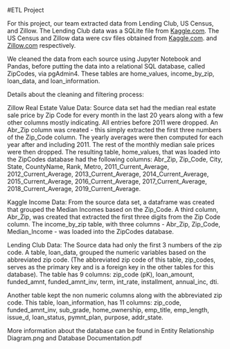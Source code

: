 #ETL Project

For this project, our team extracted data from Lending Club, US Census, and Zillow. The Lending Club data was a SQLite file from [Kaggle.com](https://www.kaggle.com/wendykan/lending-club-loan-data#database.sqlite). The US Census and Zillow data were csv files obtained from [Kaggle.com](https://www.kaggle.com/goldenoakresearch/us-household-income-stats-geo-locations). and [Zillow.com](https://www.zillow.com/research/data/) respectively.

We cleaned the data from each source using Jupyter Notebook and Pandas, before putting the data into a relational SQL database, called ZipCodes, via pgAdmin4. These tables are home_values, income_by_zip, loan_data, and loan_information.

Details about the cleaning and filtering process:
    
Zillow Real Estate Value Data: Source data set had the median real estate sale price by Zip Code for every month in the last 20 years along with a few other columns mostly indicating.  All entries before 2011 were dropped.   An Abr_Zip column was created - this simply extracted the first three numbers of the Zip_Code column.  The yearly averages were then computed for each year after and including 2011. The rest of the monthly median sale prices were then dropped.   The resulting table, home_values, that was loaded into the ZipCodes database had the following columns:  Abr_Zip, Zip_Code, City, State, CountyName, Rank, Metro, 2011_Current_Average, 2012_Current_Average, 2013_Current_Average, 2014_Current_Average, 2015_Current_Average, 2016_Current_Average, 2017_Current_Average, 2018_Current_Average, 2019_Current_Average.

Kaggle Income Data: From the source data set, a dataframe was created that grouped the Median Incomes based on the Zip_Code.  A third column, Abr_Zip, was created that extracted the first three digits from the Zip Code column.  The income_by_zip table, with three columns - Abr_Zip, Zip_Code, Median_Income - was loaded into the ZipCodes database.

Lending Club Data:  The Source data had only the first 3 numbers of the zip code.   A table, loan_data, grouped the numeric variables based on the abbreviated zip code.  (The abbreviated zip code of this table, zip_codes, serves as the primary key and is a foreign key in the other tables for this database).  The table has 9 columns: zip_code (pK), loan_amount, funded_amnt, funded_amnt_inv, term, int_rate, installment, annual_inc, dti.
    
Another table kept the non numeric columns along with the abbreviated zip code.  This table, loan_information, has 11 columns: zip_code, funded_amnt_inv, sub_grade, home_ownership, emp_title, emp_length, issue_d, loan_status, pymnt_plan, purpose, addr_state.

More information about the database can be found in Entity Relationship Diagram.png and Database Documentation.pdf
